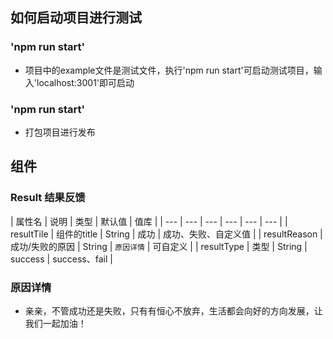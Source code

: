 ## 如何启动项目进行测试

### 'npm run start'
* 项目中的example文件是测试文件，执行'npm run start'可启动测试项目，输入'localhost:3001'即可启动

### 'npm run start'
* 打包项目进行发布

## 组件

### Result 结果反馈

| 属性名 | 说明 | 类型 | 默认值 | 值库 |
| --- | --- | --- | --- | --- | --- |
| resultTile | 组件的title | String | 成功 | 成功、失败、自定义值 |
| resultReason | 成功/失败的原因 | String | `原因详情` | 可自定义 |
| resultType | 类型 | String | success | success、fail |

### 原因详情
* 亲亲，不管成功还是失败，只有有恒心不放弃，生活都会向好的方向发展，让我们一起加油！
